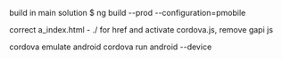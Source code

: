build in main solution
$ ng build --prod --configuration=pmobile

correct a_index.html - ./ for href and activate cordova.js, remove gapi js

cordova emulate android
cordova run android --device